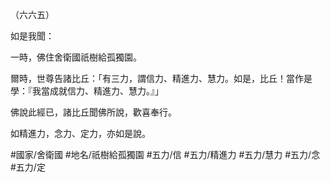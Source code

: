 （六六五）

如是我聞：

一時，佛住舍衛國祇樹給孤獨園。

爾時，世尊告諸比丘：「有三力，謂信力、精進力、慧力。如是，比丘！當作是學：『我當成就信力、精進力、慧力。』」

佛說此經已，諸比丘聞佛所說，歡喜奉行。

如精進力，念力、定力，亦如是說。

#國家/舍衛國
#地名/祇樹給孤獨園
#五力/信
#五力/精進力
#五力/慧力
#五力/念
#五力/定

